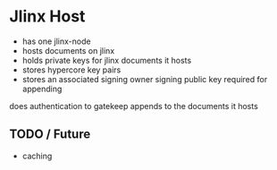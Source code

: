 # Jlinx Host


- has one jlinx-node
- hosts documents on jlinx
- holds private keys for jlinx documents it hosts
- stores hypercore key pairs
- stores an associated signing owner signing public key required for appending

does authentication to gatekeep appends to the documents it hosts


## TODO / Future

- caching
